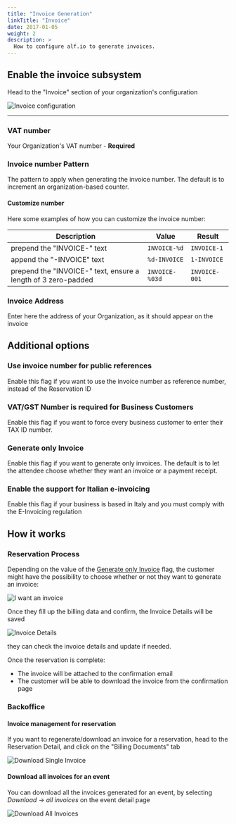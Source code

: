 ```yaml
---
title: "Invoice Generation"
linkTitle: "Invoice"
date: 2017-01-05
weight: 2
description: >
  How to configure alf.io to generate invoices.
---
```


## Enable the invoice subsystem

Head to the "Invoice" section of your organization's configuration

![Invoice configuration](/img/configuration/invoice/standard/001.png)

--------------------------------------------------------
### VAT number
Your Organization's VAT number - **Required**

### Invoice number Pattern

The pattern to apply when generating the invoice number. 
The default is to increment an organization-based counter.

#### Customize number

Here some examples of how you can customize the invoice number:

Description | Value  | Result
------------- | ------------- | -------------
prepend the "INVOICE-" text |  `INVOICE-%d` | `INVOICE-1`
append the "-INVOICE" text  | `%d-INVOICE`  | `1-INVOICE`
prepend the "INVOICE-" text, ensure a length of 3 zero-padded  |  `INVOICE-%03d` | `INVOICE-001`


### Invoice Address
Enter here the address of your Organization, as it should appear on the invoice

## Additional options

### Use invoice number for public references
Enable this flag if you want to use the invoice number as reference number, instead of the Reservation ID

### VAT/GST Number is required for Business Customers
Enable this flag if you want to force every business customer to enter their TAX ID number.

### Generate only Invoice
Enable this flag if you want to generate only invoices. The default is to let the attendee choose whether they want an invoice or a payment receipt.

### Enable the support for Italian e-invoicing
Enable this flag if your business is based in Italy and you must comply with the E-Invoicing regulation

## How it works

### Reservation Process

Depending on the value of the [Generate only Invoice](#generate-only-invoice) flag, the customer might have the possibility to choose whether or not they want to generate an invoice:

![I want an invoice](/img/configuration/invoice/standard/003.png)

Once they fill up the billing data and confirm, the Invoice Details will be saved

![Invoice Details](/img/configuration/invoice/standard/004.png)

they can check the invoice details and update if needed.

Once the reservation is complete:

- The invoice will be attached to the confirmation email
- The customer will be able to download the invoice from the confirmation page

### Backoffice

#### Invoice management for reservation

If you want to regenerate/download an invoice for a reservation, head to the Reservation Detail, and click on the "Billing Documents" tab

![Download Single Invoice](/img/configuration/invoice/standard/005.png)

#### Download all invoices for an event

You can download all the invoices generated for an event, by selecting _Download_ -> _all invoices_ on the event detail page

![Download All Invoices](/img/configuration/invoice/standard/006.png)